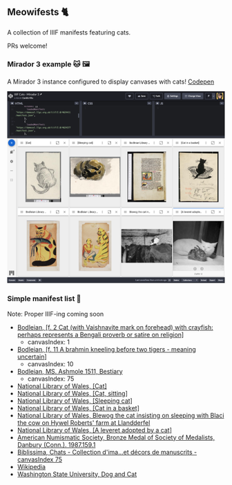 ## Meowifests 🐈
A collection of IIIF manifests featuring cats.

PRs welcome!

### Mirador 3 example 🐱 🖼
A Mirador 3 instance configured to display canvases with cats!
[Codepen](https://codepen.io/cazilla11/pen/LvKQXa)

![Codepen displaying cats and source code](codepen-screenshot.png)

### Simple manifest list 📝
Note: Proper IIIF-ing coming soon
- [Bodleian, [f. 2 Cat (with Vaishnavite mark on forehead) with crayfish: perhaps represents a Bengali proverb or satire on religion]
](https://iiif.bodleian.ox.ac.uk/iiif/manifest/e32a277e-91e2-4a6d-8ba6-cc4bad230410.json)
  - canvasIndex: 1
- [Bodleian, [f. 11 A brahmin kneeling before two tigers - meaning uncertain]](https://iiif.bodleian.ox.ac.uk/iiif/manifest/e32a277e-91e2-4a6d-8ba6-cc4bad230410.json)
  - canvasIndex: 10
- [Bodleian, MS. Ashmole 1511, Bestiary](https://iiif.bodleian.ox.ac.uk/iiif/manifest/faeff7fb-f8a7-44b5-95ed-cff9a9ffd198.json)
  - canvasIndex: 75
- [National Library of Wales, [Cat]](https://damsssl.llgc.org.uk/iiif/2.0/4624411/manifest.json)
- [National Library of Wales, [Cat, sitting]](https://dams.llgc.org.uk/iiif/2.0/4624381/manifest.json)
- [National Library of Wales, [Sleeping cat]](https://damsssl.llgc.org.uk/iiif/2.0/4624377/manifest.json)
- [National Library of Wales, [Cat in a basket]](https://damsssl.llgc.org.uk/iiif/2.0/4887640/manifest.json)
- [National Library of Wales, Blewog the cat insisting on sleeping with Blaci the cow on Hywel Roberts' farm at Llandderfel](https://damsssl.llgc.org.uk/iiif/2.0/1556378/manifest.json)
- [National Library of Wales, [A leveret adopted by a cat]](https://damsssl.llgc.org.uk/iiif/2.0/1487439/manifest.json)
- [American Numismatic Society, Bronze Medal of Society of Medalists, Danbury (Conn.). 1987.159.1](http://numismatics.org/search/manifest/1987.159.1)
- [Biblissima, Chats - Collection d'ima…et décors de manuscrits - canvasIndex 75](http://beta.biblissima.fr/iiif/manifest/ark:/43093/desc46da9b4e1ce16723d7fd94e8f36b0a6fbb250223)
- [Wikipedia](https://wikipedia-to-iiif.ch.digtest.co.uk/iiif/Cat)
- [Washington State University, Dog and Cat](https://cdm16866.contentdm.oclc.org/iiif/info/cchm_photo/5342/manifest.json)
